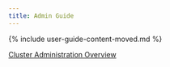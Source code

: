 ```yaml
---
title: Admin Guide
---
```


{% include user-guide-content-moved.md %}

[Cluster Administration Overview](/docs/tasks/administer-cluster/overview/)